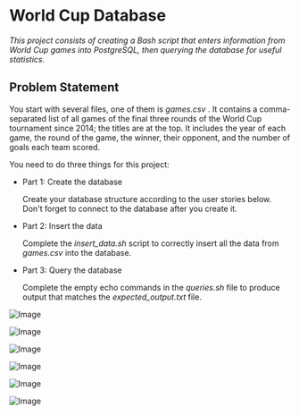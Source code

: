 # World Cup Database

*This project consists of creating a Bash script that enters information from World Cup games into PostgreSQL, then querying the database for useful statistics.*

## Problem Statement

You start with several files, one of them is *games.csv* . It contains a comma-separated list of all games of the final three rounds of the World Cup tournament since 2014; the titles are at the top. It includes the year of each game, the round of the game, the winner, their opponent, and the number of goals each team scored. 

You need to do three things for this project:

- Part 1: Create the database 

  Create your database structure according to the user stories below. Don't forget to connect to the database after you create it. 

- Part 2: Insert the data 

  Complete the *insert_data.sh* script to correctly insert all the data from *games.csv* into the database. 

- Part 3: Query the database 

  Complete the empty echo commands in the *queries.sh* file to produce output that matches the *expected_output.txt* file.


![Image](https://github.com/user-attachments/assets/a649b557-5295-474d-bf94-9d955d2cebd8)

![Image](https://github.com/user-attachments/assets/b22caef7-ef7d-4e34-8f48-67f396cfeaa6)

![Image](https://github.com/user-attachments/assets/67b91a16-6f20-4316-b601-497898b42675)

![Image](https://github.com/user-attachments/assets/7674c896-f88b-4bb7-a8be-0ad44a96ab44)

![Image](https://github.com/user-attachments/assets/21463acd-4ebd-41ef-86e9-1600b761caac)

![Image](https://github.com/user-attachments/assets/5d1a13f7-0d49-43dd-a56e-84794bbf3295)
